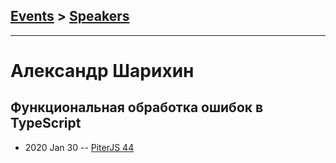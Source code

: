 ## [Events](../README.md) > [Speakers](../speakers.md)
---

# Александр Шарихин

## Функциональная обработка ошибок в TypeScript
- 2020 Jan 30 -- [PiterJS 44](https://youtu.be/IEZmQCJFOog?t=6302)    
